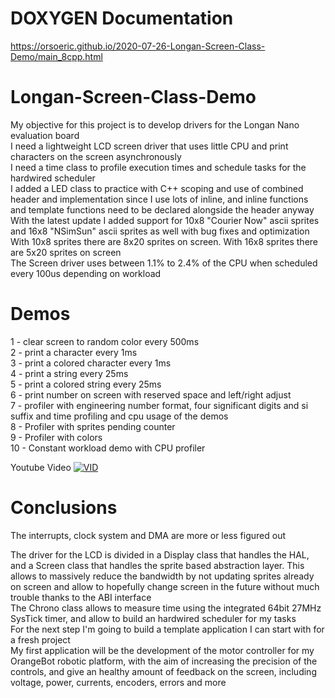 # DOXYGEN Documentation  
https://orsoeric.github.io/2020-07-26-Longan-Screen-Class-Demo/main_8cpp.html
  
# Longan-Screen-Class-Demo
My objective for this project is to develop drivers for the Longan Nano evaluation board  
I need a lightweight LCD screen driver that uses little CPU and print characters on the screen asynchronously  
I need a time class to profile execution times and schedule tasks for the hardwired scheduler  
I added a LED class to practice with C++ scoping and use of combined header and implementation since I use lots of inline, and inline functions and template functions need to be declared alongside the header anyway  
With the latest update I added support for 10x8 "Courier Now" ascii sprites and 16x8 "NSimSun" ascii sprites as well with bug fixes and optimization  
With 10x8 sprites there are 8x20 sprites on screen. With 16x8 sprites there are 5x20 sprites on screen  
The Screen driver uses between 1.1% to 2.4% of the CPU when scheduled every 100us depending on workload  
  
# Demos  
1 - clear screen to random color every 500ms  
2 - print a character every 1ms  
3 - print a colored character every 1ms  
4 - print a string every 25ms  
5 - print a colored string every 25ms  
6 - print number on screen with reserved space and left/right adjust  
7 - profiler with engineering number format, four significant digits and si suffix and time profiling and cpu usage of the demos  
8 - Profiler with sprites pending counter  
9 - Profiler with colors  
10 - Constant workload demo with CPU profiler

Youtube Video
[![VID](https://user-images.githubusercontent.com/30684972/89708265-b0460000-d975-11ea-9ef1-4c6acc2f1b2b.png)](http://www.youtube.com/watch?v=kqYAz0VRJZ8 "Screen Driver Demo")  

# Conclusions  
The interrupts, clock system and DMA are more or less figured out  
  
The driver for the LCD is divided in a Display class that handles the HAL, and a Screen class that handles the sprite based abstraction layer. This allows to massively reduce the bandwidth by not updating sprites already on screen and allow to hopefully change screen in the future without much trouble thanks to the ABI interface  
The Chrono class allows to measure time using the integrated 64bit 27MHz SysTick timer, and allow to build an hardwired scheduler for my tasks  
For the next step I'm going to build a template application I can start with for a fresh project  
My first application will be the development of the motor controller for my OrangeBot robotic platform, with the aim of increasing the precision of the controls, and give an healthy amount of feedback on the screen, including voltage, power, currents, encoders, errors and more  

